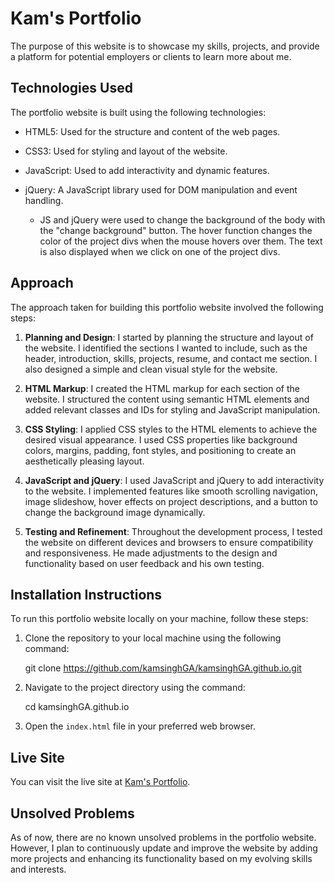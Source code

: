 # Kam's Portfolio

The purpose of this website is to showcase my skills, projects, and provide a platform for potential employers or clients to learn more about me.

## Technologies Used

The portfolio website is built using the following technologies:

- HTML5: Used for the structure and content of the web pages.
- CSS3: Used for styling and layout of the website.
- JavaScript: Used to add interactivity and dynamic features.
- jQuery: A JavaScript library used for DOM manipulation and event handling.

    - JS and jQuery were used to change the background of the body with the "change background" button. 
        The hover function changes the color of the project divs when the mouse hovers over them.
        The text is also displayed when we click on one of the project divs.

## Approach

The approach taken for building this portfolio website involved the following steps:

1. **Planning and Design**: I started by planning the structure and layout of the website. I identified the sections I wanted to include, such as the header, introduction, skills, projects, resume, and contact me section. I also designed a simple and clean visual style for the website.

2. **HTML Markup**: I created the HTML markup for each section of the website. I structured the content using semantic HTML elements and added relevant classes and IDs for styling and JavaScript manipulation.

3. **CSS Styling**: I applied CSS styles to the HTML elements to achieve the desired visual appearance. I used CSS properties like background colors, margins, padding, font styles, and positioning to create an aesthetically pleasing layout.

4. **JavaScript and jQuery**: I used JavaScript and jQuery to add interactivity to the website. I implemented features like smooth scrolling navigation, image slideshow, hover effects on project descriptions, and a button to change the background image dynamically.

5. **Testing and Refinement**: Throughout the development process, I tested the website on different devices and browsers to ensure compatibility and responsiveness. He made adjustments to the design and functionality based on user feedback and his own testing.

## Installation Instructions

To run this portfolio website locally on your machine, follow these steps:

1. Clone the repository to your local machine using the following command:

    git clone https://github.com/kamsinghGA/kamsinghGA.github.io.git


2. Navigate to the project directory using the command:

    cd kamsinghGA.github.io


3. Open the `index.html` file in your preferred web browser.

## Live Site

You can visit the live site at [Kam's Portfolio](kamsinghGA.github.io).

## Unsolved Problems

As of now, there are no known unsolved problems in the portfolio website. However, I plan to continuously update and improve the website by adding more projects and enhancing its functionality based on my evolving skills and interests.




